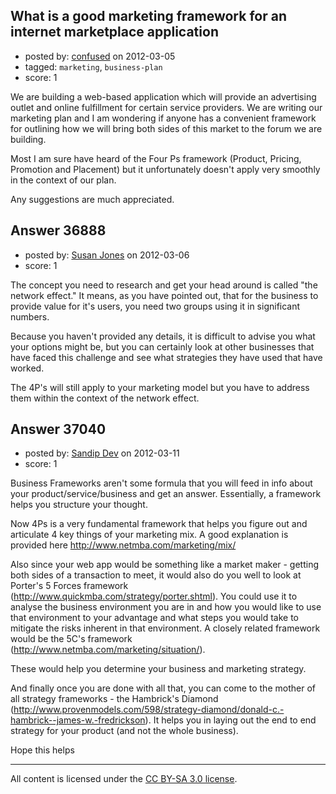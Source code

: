 ## What is a good marketing framework for an internet marketplace application

- posted by: [confused](https://stackexchange.com/users/-1/16768-confused) on 2012-03-05
- tagged: `marketing`, `business-plan`
- score: 1

We are building a web-based application which will provide an advertising outlet and online fulfillment for certain service providers.  We are writing our marketing plan and I am wondering if anyone has a convenient framework for outlining how we will bring both sides of this market to the forum we are building.  

Most I am sure have heard of the Four Ps framework (Product, Pricing, Promotion and Placement) but it unfortunately doesn't apply very smoothly in the context of our plan.

Any suggestions are much appreciated. 


## Answer 36888

- posted by: [Susan Jones](https://stackexchange.com/users/-1/2737-susan-jones) on 2012-03-06
- score: 1

The concept you need to research and get your head around is called "the network effect." It means, as you have pointed out, that for the business to provide value for it's users, you need two groups using it in significant numbers.

Because you haven't provided any details, it is difficult to advise you what your options might be, but you can certainly look at other businesses that have faced this challenge and see what strategies they have used that have worked.

The 4P's will still apply to your marketing model but you have to address them within the context of the network effect.


## Answer 37040

- posted by: [Sandip Dev](https://stackexchange.com/users/-1/16845-sandip-dev) on 2012-03-11
- score: 1

Business Frameworks aren't some formula that you will feed in info about your product/service/business and get an answer. Essentially, a framework helps you structure your thought.

Now 4Ps is a very fundamental framework that helps you figure out and articulate 4 key things of your marketing mix. A good explanation is provided here http://www.netmba.com/marketing/mix/

Also since your web app would be something like a market maker - getting both sides of a transaction to meet, it would also do you well to look at Porter's 5 Forces framework (http://www.quickmba.com/strategy/porter.shtml). You could use it to analyse the business environment you are in and how you would like to use that environment to your advantage and what steps you would take to mitigate the risks inherent in that environment. A closely related framework would be the 5C's framework (http://www.netmba.com/marketing/situation/). 

These would help you determine your business and marketing strategy.

And finally once you are done with all that, you can come to the mother of all strategy frameworks - the Hambrick's Diamond (http://www.provenmodels.com/598/strategy-diamond/donald-c.-hambrick--james-w.-fredrickson). It helps you in laying out the end to end strategy for your product (and not the whole business).

Hope this helps





---

All content is licensed under the [CC BY-SA 3.0 license](https://creativecommons.org/licenses/by-sa/3.0/).
